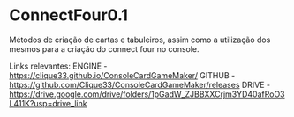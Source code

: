 # ConnectFour0.1
Métodos de criação de cartas e tabuleiros, assim como a utilização dos mesmos para a criação do connect four no console.

Links relevantes:
ENGINE - https://clique33.github.io/ConsoleCardGameMaker/
GITHUB - https://github.com/Clique33/ConsoleCardGameMaker/releases
DRIVE  - https://drive.google.com/drive/folders/1pGadW_ZJBBXXCrjm3YD40afRoO3L411K?usp=drive_link

